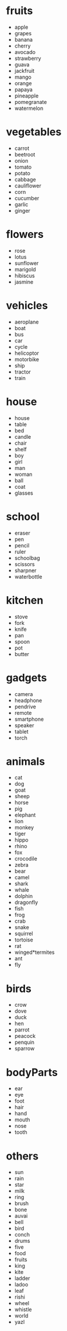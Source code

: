 # fruits

- apple
- grapes
- banana
- cherry
- avocado
- strawberry
- guava
- jackfruit
- mango
- orange
- papaya
- pineapple
- pomegranate
- watermelon

# vegetables

- carrot
- beetroot
- onion
- tomato
- potato
- cabbage
- cauliflower
- corn
- cucumber
- garlic
- ginger

# flowers

- rose
- lotus
- sunflower
- marigold
- hibiscus
- jasmine

# vehicles

- aeroplane
- boat
- bus
- car
- cycle
- helicoptor
- motorbike
- ship
- tractor
- train

# house

- house
- table
- bed
- candle
- chair
- shelf
- boy
- girl
- man
- woman
- ball
- coat
- glasses

# school

- eraser
- pen
- pencil
- ruler
- schoolbag
- scissors
- sharpner
- waterbottle

# kitchen

- stove
- fork
- knife
- pan
- spoon
- pot
- butter

# gadgets

- camera
- headphone
- pendrive
- remote
- smartphone
- speaker
- tablet
- torch

# animals

- cat
- dog
- goat
- sheep
- horse
- pig
- elephant
- lion
- monkey
- tiger
- hippo
- rhino
- fox
- crocodile
- zebra
- bear
- camel
- shark
- whale
- dolphin
- dragonfly
- fish
- frog
- crab
- snake
- squirrel
- tortoise
- rat
- winged\*termites
- ant
- fly

# birds

- crow
- dove
- duck
- hen
- parrot
- peacock
- penquin
- sparrow

# bodyParts

- ear
- eye
- foot
- hair
- hand
- mouth
- nose
- tooth

# others

- sun
- rain
- star
- milk
- ring
- brush
- bone
- auvai
- bell
- bird
- conch
- drums
- five
- food
- fruits
- king
- kite
- ladder
- ladoo
- leaf
- rishi
- wheel
- whistle
- world
- yazl
